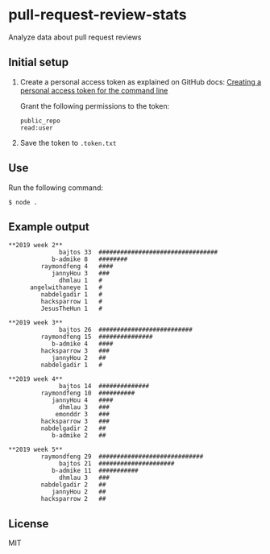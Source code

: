 # pull-request-review-stats
Analyze data about pull request reviews


## Initial setup

1. Create a personal access token as explained on GitHub docs:
  [Creating a personal access token for the command line](https://help.github.com/en/articles/creating-a-personal-access-token-for-the-command-line)

    Grant the following permissions to the token:

    ```
    public_repo
    read:user
    ```

2. Save the token to `.token.txt`

## Use

Run the following command:

```
$ node .
```

## Example output

```
**2019 week 2**
              bajtos 33  #################################
            b-admike 8   ########
         raymondfeng 4   ####
            jannyHou 3   ###
              dhmlau 1   #
      angelwithaneye 1   #
         nabdelgadir 1   #
         hacksparrow 1   #
         JesusTheHun 1   #

**2019 week 3**
              bajtos 26  ##########################
         raymondfeng 15  ###############
            b-admike 4   ####
         hacksparrow 3   ###
            jannyHou 2   ##
         nabdelgadir 1   #

**2019 week 4**
              bajtos 14  ##############
         raymondfeng 10  ##########
            jannyHou 4   ####
              dhmlau 3   ###
             emonddr 3   ###
         hacksparrow 3   ###
         nabdelgadir 2   ##
            b-admike 2   ##

**2019 week 5**
         raymondfeng 29  #############################
              bajtos 21  #####################
            b-admike 11  ###########
              dhmlau 3   ###
         nabdelgadir 2   ##
            jannyHou 2   ##
         hacksparrow 2   ##
```

## License

MIT
